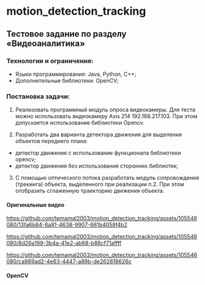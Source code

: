 # motion_detection_tracking
## Тестовое задание по разделу «Видеоаналитика»

### Технологии и ограничения:
-	Языки программирования: Java, Python, C++;
-	Дополнительные библиотеки: OpenCV;

### Постановка задачи:

1.	Реализовать программный модуль опроса видеокамеры.  Для теста можно использовать видеокамеру Axis 214  192.168.217.103.
При этом допускается использование библиотеки Opencv.

2.	Разработать два варианта детектора движения для выделения объектов переднего плана:
   - детектор движения с использование функционала библиотеки opencv;
   -  детектор движения без использования сторонних библиотек;

3.	С помощью оптического потока разработать модуль сопровождения (трекинга) объекта, выделенного при реализации п.2. При этом отобразить сглаженную траекторию движения объекта.

#### Оригинальные видео




https://github.com/temamal2003/motion_detection_tracking/assets/105546080/13fa6b84-8a81-4638-9907-661b4058f4b2



https://github.com/temamal2003/motion_detection_tracking/assets/105546080/8d26a199-3b4a-41e2-ab68-b88cf71affff





https://github.com/temamal2003/motion_detection_tracking/assets/105546080/ca989ad2-4e63-4447-a89b-de262818626c





#### OpenCV
